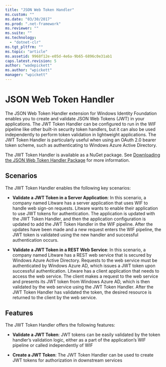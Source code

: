 ```yaml
---
title: "JSON Web Token Handler"
ms.custom: ""
ms.date: "03/30/2017"
ms.prod: ".net-framework"
ms.reviewer: ""
ms.suite: ""
ms.technology: 
  - "dotnet-clr"
ms.tgt_pltfrm: ""
ms.topic: "article"
ms.assetid: 9968f12e-e05d-4e6a-9b65-6896c0e31ab1
caps.latest.revision: 5
author: "wadepickett"
ms.author: "wpickett"
manager: "wpickett"
---
```

# JSON Web Token Handler
The JSON Web Token Handler extension for Windows Identity Foundation enables you to create and validate JSON Web Tokens (JWT) in your applications. The JWT Token Handler can be configured to run in the WIF pipeline like other built-in security token handlers, but it can also be used independently to perform token validation in lightweight applications. The JWT Token Handler is particularly useful when using an OAuth 2.0 bearer token scheme, such as authenticating to Windows Azure Active Directory.  
  
 The JWT Token Handler is available as a NuGet package. See [Downloading the JSON Web Token Handler Package](../../../docs/framework/security/downloading-the-json-web-token-handler-package.md) for more information.  
  
## Scenarios  
 The JWT Token Handler enables the following key scenarios:  
  
-   **Validate a JWT Token in a Server Application**: In this scenario, a company named Litware has a server application that uses WIF to handle web sign-on requests. Litware wants to enable their application to use JWT tokens for authentication. The application is updated with the JWT Token Handler, and then the application configuration is updated to add the JWT Token Handler in the WIF pipeline. After the updates have been made and a new request enters the WIF pipeline, the JWT token is validated using the new handler and successful authentication occurs.  
  
-   **Validate a JWT Token in a REST Web Service**: In this scenario, a company named Litware has a REST web service that is secured by Windows Azure Active Directory. Requests to the web service must be authenticated by Windows Azure AD, which issues a JWT token upon successful authentication. Litware has a client application that needs to access the web service. The client makes a request to the web service and presents its JWT token from Windows Azure AD, which is then validated by the web service using the JWT Token Handler. After the JWT Token Handler has validated the token, the desired resource is returned to the client by the web service.  
  
## Features  
 The JWT Token Handler offers the following features:  
  
-   **Validate a JWT Token**: JWT tokens can be easily validated by the token handler’s validation logic, either as a part of the application’s WIF pipeline or called independently of WIF  
  
-   **Create a JWT Token**: The JWT Token Handler can be used to create JWT tokens for authorization in downstream services
